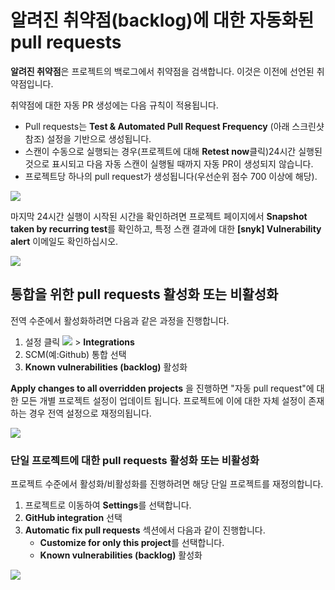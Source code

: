 # 알려진 취약점(backlog)에 대한 자동화된 pull requests

**알려진 취약점**은 프로젝트의 백로그에서 취약점을 검색합니다. 이것은 이전에 선언된 취약점입니다.

취약점에 대한 자동 PR 생성에는 다음 규칙이 적용됩니다.

* Pull requests는 **Test & Automated Pull Request Frequency** (아래 스크린샷 참조) 설정을 기반으로 생성됩니다.
* 스캔이 수동으로 실행되는 경우(프로젝트에 대해 **Retest now**클릭)24시간 실행된 것으로 표시되고 다음 자동 스캔이 실행될 때까지 자동 PR이 생성되지 않습니다.
* 프로젝트당 하나의 pull request가 생성됩니다(우선순위 점수 700 이상에 해당).

![](../../../.gitbook/assets/os1.png)

마지막 24시간 실행이 시작된 시간을 확인하려면 프로젝트 페이지에서 **Snapshot taken by recurring test**를 확인하고, 특정 스캔 결과에 대한 **\[snyk] Vulnerability alert** 이메일도 확인하십시오.

![](../../../.gitbook/assets/os2.png)

## 통합을 위한 pull requests 활성화 또는 비활성화

전역 수준에서 활성화하려면 다음과 같은 과정을 진행합니다.

1. 설정 클릭 ![](../../../.gitbook/assets/cog\_icon.png) > **Integrations**
2. SCM(예:Github) 통합 선택
3. **Known vulnerabilities (backlog)** 활성화

**Apply changes to all overridden projects** 을 진행하면 "자동 pull request"에 대한 모든 개별 프로젝트 설정이 업데이트 됩니다. 프로젝트에 이에 대한 자체 설정이 존재하는 경우 전역 설정으로 재정의됩니다.

![](../../../.gitbook/assets/screen\_shot\_2021-05-24\_at\_12.23.38\_pm.png)

### 단일 프로젝트에 대한 pull requests 활성화 또는 비활성화

프로젝트 수준에서 활성화/비활성화를 진행하려면 해당 단일 프로젝트를 재정의합니다.

1. 프로젝트로 이동하여 **Settings**를 선택합니다.
2. **GitHub integration** 선택
3. **Automatic fix pull requests** 섹션에서 다음과 같이 진행합니다.
   * **Customize for only this project**를 선택합니다.
   * **Known vulnerabilities (backlog)** 활성화

![](../../../.gitbook/assets/os3.png)
